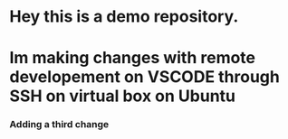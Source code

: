 # Hey this is a demo repository.

# Im making changes with remote developement on VSCODE through SSH on virtual box on Ubuntu 
### Adding a third change




